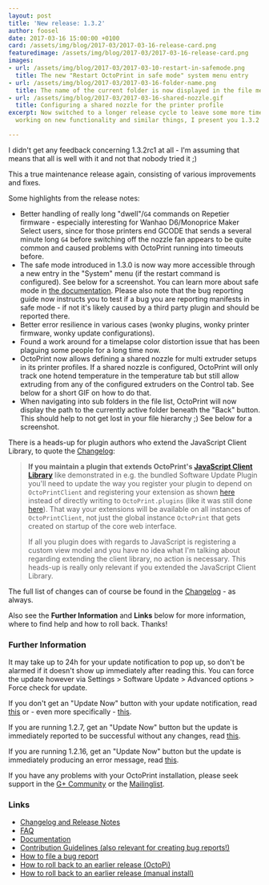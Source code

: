 ```yaml
---
layout: post
title: 'New release: 1.3.2'
author: foosel
date: 2017-03-16 15:00:00 +0100
card: /assets/img/blog/2017-03/2017-03-16-release-card.png
featuredimage: /assets/img/blog/2017-03/2017-03-16-release-card.png
images:
- url: /assets/img/blog/2017-03/2017-03-10-restart-in-safemode.png
  title: The new "Restart OctoPrint in safe mode" system menu entry
- url: /assets/img/blog/2017-03/2017-03-16-folder-name.png
  title: The name of the current folder is now displayed in the file menu
- url: /assets/img/blog/2017-03/2017-03-16-shared-nozzle.gif
  title: Configuring a shared nozzle for the printer profile
excerpt: Now switched to a longer release cycle to leave some more time for
  working on new functionality and similar things, I present you 1.3.2

---
```


I didn't get any feedback concerning 1.3.2rc1 at all - I'm assuming that means
that all is well with it and not that nobody tried it ;)

This a true maintenance release again, consisting of various improvements and
fixes.

Some highlights from the release notes:

  * Better handling of really long "dwell"/`G4` commands on Repetier firmware -
    especially interesting for Wanhao D6/Monoprice Maker Select users, since
    for those printers end GCODE that sends a several minute long `G4` before
    switching off the nozzle fan appears to be quite common and caused problems
    with OctoPrint running into timeouts before.
  * The safe mode introduced in 1.3.0 is now way more accessible through a new
    entry in the "System" menu (if the restart command is configured). See below
    for a screenshot. You can learn more about safe mode in [the documentation](http://docs.octoprint.org/en/master/features/safemode.html).
    Please also note that the bug reporting guide now instructs you to test if
    a bug you are reporting manifests in safe mode - if not it's likely caused
    by a third party plugin and should be reported there.
  * Better error resilience in various cases (wonky plugins, wonky printer firmware,
    wonky update configurations).
  * Found a work around for a timelapse color distortion issue that has been
    plaguing some people for a long time now.
  * OctoPrint now allows defining a shared nozzle for multi extruder setups in
    its printer profiles. If a shared nozzle is configured, OctoPrint will only
    track one hotend temperature in the temperature tab but still allow extruding
    from any of the configured extruders on the Control tab. See below for a short
    GIF on how to do that.
  * When navigating into sub folders in the file list, OctoPrint will now display
    the path to the currently active folder beneath the "Back" button. This should
    help to not get lost in your file hierarchy ;) See below for a screenshot.

There is a heads-up for plugin authors who extend the JavaScript Client Library, to quote
the [Changelog](https://github.com/foosel/OctoPrint/releases/tag/1.3.2):

> **If you maintain a plugin that extends OctoPrint's [JavaScript Client Library](http://docs.octoprint.org/en/master/jsclientlib/index.html)** like demonstrated in e.g. the bundled Software Update Plugin you'll need to update the way you register your plugin to depend on `OctoPrintClient` and registering your extension as shown [here](https://github.com/foosel/OctoPrint/blob/6e793c2/src/octoprint/plugins/softwareupdate/static/js/softwareupdate.js#L1-L84) instead of directly writing to `OctoPrint.plugins` (like it was still done [here](https://github.com/foosel/OctoPrint/blob/23744cd/src/octoprint/plugins/softwareupdate/static/js/softwareupdate.js#L1-L81)). That way your extensions will be available on all instances of `OctoPrintClient`, not just the global instance `OctoPrint` that gets created on startup of the core web interface.
>
> If all you plugin does with regards to JavaScript is registering a custom view model and you have no idea what I'm talking about regarding extending the client library, no action is necessary. This heads-up is really only relevant if you extended the JavaScript Client Library.

The full list of changes can of course be found in the
[Changelog](https://github.com/foosel/OctoPrint/releases/tag/1.3.2) - as always.

Also see the **Further Information** and **Links** below for more information,
where to find help and how to roll back. Thanks!

### Further Information

It may take up to 24h for your update notification to pop up, so don't 
be alarmed if it doesn't show up immediately after reading this. You
can force the update however via Settings > Software Update > 
Advanced options > Force check for update.

If you don't get an "Update Now" button with your update notification, 
read [this](https://github.com/foosel/OctoPrint/wiki/Plugin:-Software-Update#making-octoprint-updateable-on-existing-installations)
or - even more specifically - [this](https://github.com/foosel/OctoPrint/wiki/Plugin:-Software-Update#octoprint--125).

If you are running 1.2.7, get an "Update Now" button but the update is immediately 
reported to be successful without any changes, read 
[this](https://github.com/foosel/OctoPrint/wiki/FAQ#im-running-127-i-tried-to-update-to-a-newer-version-via-the-software-update-plugin-but-im-still-on-127-after-restart).

If you are running 1.2.16, get an "Update Now" button but the update is immediately
producing an error message, read [this](https://github.com/foosel/OctoPrint/wiki/FAQ#im-running-1216-i-tried-to-update-to-a-newer-version-via-the-software-update-plugin-but-i-get-an-error).

If you have any problems with your OctoPrint installation, please seek 
support in the [G+ Community](https://plus.google.com/communities/102771308349328485741)
or the [Mailinglist](https://groups.google.com/group/octoprint). 

### Links

  * [Changelog and Release Notes](https://github.com/foosel/OctoPrint/releases/tag/1.3.2)
  * [FAQ](https://github.com/foosel/OctoPrint/wiki/FAQ)
  * [Documentation](http://docs.octoprint.org/)
  * [Contribution Guidelines (also relevant for creating bug reports!)](https://github.com/foosel/OctoPrint/blob/master/CONTRIBUTING.md)
  * [How to file a bug report](https://github.com/foosel/OctoPrint/blob/master/CONTRIBUTING.md#how-to-file-a-bug-report)
  * [How to roll back to an earlier release (OctoPi)](https://github.com/foosel/OctoPrint/wiki/FAQ#how-can-i-revert-to-an-older-version-of-the-octoprint-installation-on-my-octopi-image)
  * [How to roll back to an earlier release (manual install)](https://github.com/foosel/OctoPrint/wiki/FAQ#how-can-i-roll-back-to-an-earlier-version-after-an-update)

